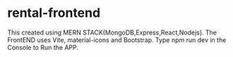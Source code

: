# rental-frontend
This
created using MERN STACK(MongoDB,Express,React,Nodejs).
The FrontEND uses Vite, material-icons and Bootstrap.
Type npm run dev in the Console to Run the APP.
